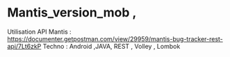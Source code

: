 # Mantis_version_mob , 
Utilisation API Mantis : https://documenter.getpostman.com/view/29959/mantis-bug-tracker-rest-api/7Lt6zkP
Techno : Android ,JAVA, REST , Volley , Lombok

